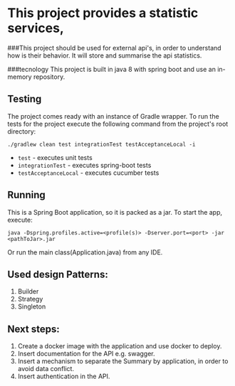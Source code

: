 # This project provides a statistic services, 
 
###This project should be used for external api's, in order to understand how is their behavior. It will store and summarise the api statistics.

###tecnology
This project is built in java 8 with spring boot and use an in-memory repository.

## Testing
The project comes ready with an instance of Gradle wrapper. 
To run the tests for the project execute the following command from the project's root directory:

```
./gradlew clean test integrationTest testAcceptanceLocal -i
```
* `test` - executes unit tests
* `integrationTest` - executes spring-boot tests
* `testAcceptanceLocal` - executes cucumber tests 

## Running
This is a Spring Boot application, so it is packed as a jar. 
To start the app, execute:
```
java -Dspring.profiles.active=<profile(s)> -Dserver.port=<port> -jar <pathToJar>.jar
```
Or run the main class(Application.java) from any IDE.

## Used design Patterns: ##
1. Builder
2. Strategy
3. Singleton

## Next steps:
1. Create a docker image with the application and use docker to deploy.
2. Insert documentation for the API e.g. swagger.
3. Insert a mechanism to separate the Summary by application, in order to avoid data conflict.
4. Insert authentication in the API. 